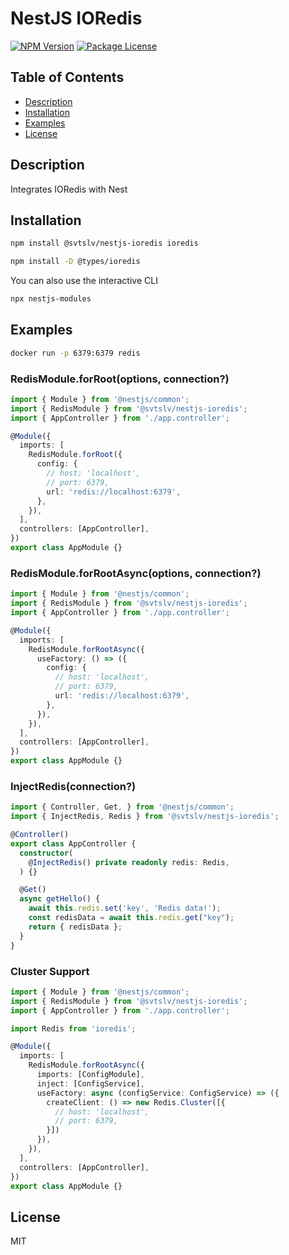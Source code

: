 # NestJS IORedis

<a href="https://www.npmjs.com/package/@svtslv/nestjs-ioredis"><img src="https://img.shields.io/npm/v/@svtslv/nestjs-ioredis.svg" alt="NPM Version" /></a>
<a href="https://www.npmjs.com/package/@svtslv/nestjs-ioredis"><img src="https://img.shields.io/npm/l/@svtslv/nestjs-ioredis.svg" alt="Package License" /></a>

## Table of Contents

- [Description](#description)
- [Installation](#installation)
- [Examples](#examples)
- [License](#license)

## Description
Integrates IORedis with Nest

## Installation

```bash
npm install @svtslv/nestjs-ioredis ioredis
```

```bash
npm install -D @types/ioredis
```

You can also use the interactive CLI

```sh
npx nestjs-modules
```

## Examples

```sh
docker run -p 6379:6379 redis
```

### RedisModule.forRoot(options, connection?)

```ts
import { Module } from '@nestjs/common';
import { RedisModule } from '@svtslv/nestjs-ioredis';
import { AppController } from './app.controller';

@Module({
  imports: [
    RedisModule.forRoot({
      config: { 
        // host: 'localhost',
        // port: 6379,
        url: 'redis://localhost:6379',
      },
    }),
  ],
  controllers: [AppController],
})
export class AppModule {}
```

### RedisModule.forRootAsync(options, connection?)

```ts
import { Module } from '@nestjs/common';
import { RedisModule } from '@svtslv/nestjs-ioredis';
import { AppController } from './app.controller';

@Module({
  imports: [
    RedisModule.forRootAsync({
      useFactory: () => ({
        config: { 
          // host: 'localhost',
          // port: 6379,
          url: 'redis://localhost:6379',
        },
      }),
    }),
  ],
  controllers: [AppController],
})
export class AppModule {}
```

### InjectRedis(connection?)

```ts
import { Controller, Get, } from '@nestjs/common';
import { InjectRedis, Redis } from '@svtslv/nestjs-ioredis';

@Controller()
export class AppController {
  constructor(
    @InjectRedis() private readonly redis: Redis,
  ) {}

  @Get()
  async getHello() {
    await this.redis.set('key', 'Redis data!');
    const redisData = await this.redis.get("key");
    return { redisData };
  }
}
```

### Cluster Support

```ts
import { Module } from '@nestjs/common';
import { RedisModule } from '@svtslv/nestjs-ioredis';
import { AppController } from './app.controller';

import Redis from 'ioredis';

@Module({
  imports: [
    RedisModule.forRootAsync({
      imports: [ConfigModule],
      inject: [ConfigService],
      useFactory: async (configService: ConfigService) => ({
        createClient: () => new Redis.Cluster([{
          // host: 'localhost',
          // port: 6379,
        }])
      }),
    }),
  ],
  controllers: [AppController],
})
export class AppModule {}

```

## License

MIT
